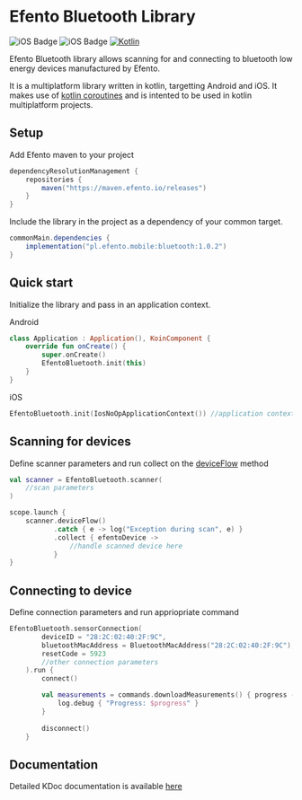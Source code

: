 # Efento Bluetooth Library
![iOS Badge](https://img.shields.io/badge/platform-Android-green) ![iOS Badge](https://img.shields.io/badge/platform-iOS-blue) [![Kotlin](https://img.shields.io/badge/kotlin-2.0.21-indigo)](http://kotlinlang.org) 

Efento Bluetooth library allows scanning for and connecting to bluetooth low energy devices manufactured by Efento.

It is a multiplatform library written in kotlin, targetting Android and iOS. It makes use of [kotlin coroutines](https://kotlinlang.org/docs/coroutines-guide.html) and is intented to be used in kotlin multiplatform projects.

## Setup

Add Efento maven to your project

```groovy
dependencyResolutionManagement {
    repositories {
        maven("https://maven.efento.io/releases")
    }
}
```

Include the library in the project as a dependency of your common target.

```groovy
commonMain.dependencies {
    implementation("pl.efento.mobile:bluetooth:1.0.2")
}
```

## Quick start

Initialize the library and pass in an application context.

Android
```kotlin
class Application : Application(), KoinComponent {
    override fun onCreate() {
        super.onCreate()
        EfentoBluetooth.init(this)
    }
}
```

iOS
```kotlin
EfentoBluetooth.init(IosNoOpApplicationContext()) //application context is not applicable for iOS
```

## Scanning for devices

Define scanner parameters and run collect on the [deviceFlow](https://kotlinlang.org/docs/flow.html#flows) method

```kotlin
val scanner = EfentoBluetooth.scanner(
    //scan parameters
)

scope.launch {
    scanner.deviceFlow()
           .catch { e -> log("Exception during scan", e) }
           .collect { efentoDevice -> 
               //handle scanned device here
           }
}

```

## Connecting to device

Define connection parameters and run appriopriate command

```kotlin
EfentoBluetooth.sensorConnection(
        deviceID = "28:2C:02:40:2F:9C",
        bluetoothMacAddress = BluetoothMacAddress("28:2C:02:40:2F:9C"),
        resetCode = 5923
        //other connection parameters
    ).run {
        connect()

        val measurements = commands.downloadMeasurements() { progress ->
            log.debug { "Progress: $progress" }
        }
        
        disconnect()
    }
```

## Documentation

Detailed KDoc documentation is available [here](https://efento.github.io/Efento-Bluetooth-SDK/)
